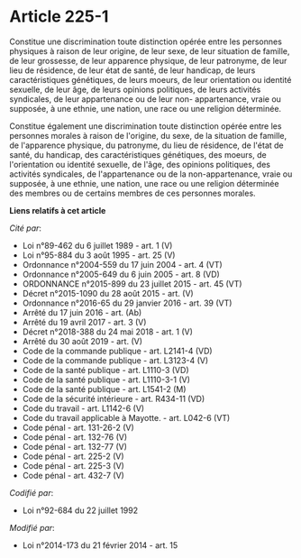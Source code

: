 # Article 225-1

Constitue une discrimination toute distinction opérée entre les personnes physiques à raison de leur origine, de leur sexe,
de leur situation de famille, de leur grossesse, de leur apparence physique, de leur patronyme, de leur lieu de résidence, de
leur état de santé, de leur handicap, de leurs caractéristiques génétiques, de leurs moeurs, de leur orientation ou identité
sexuelle, de leur âge, de leurs opinions politiques, de leurs activités syndicales, de leur appartenance ou de leur non-
appartenance, vraie ou supposée, à une ethnie, une nation, une race ou une religion déterminée. 

Constitue également une discrimination toute distinction opérée entre les personnes morales à raison de l'origine, du sexe,
de la situation de famille, de l'apparence physique, du patronyme, du lieu de résidence, de l'état de santé, du handicap, des
caractéristiques génétiques, des moeurs, de l'orientation ou identité sexuelle, de l'âge, des opinions politiques, des
activités syndicales, de l'appartenance ou de la non-appartenance, vraie ou supposée, à une ethnie, une nation, une race ou
une religion déterminée des membres ou de certains membres de ces personnes morales.

**Liens relatifs à cet article**

_Cité par_:

  - Loi n°89-462 du 6 juillet 1989 - art. 1 (V)
  - Loi n°95-884 du 3 août 1995 - art. 25 (V)
  - Ordonnance n°2004-559 du 17 juin 2004 - art. 4 (VT)
  - Ordonnance n°2005-649 du 6 juin 2005 - art. 8 (VD)
  - ORDONNANCE n°2015-899 du 23 juillet 2015 - art. 45 (VT)
  - Décret n°2015-1090 du 28 août 2015 - art. (V)
  - Ordonnance n°2016-65 du 29 janvier 2016 - art. 39 (VT)
  - Arrêté du 17 juin 2016 - art. (Ab)
  - Arrêté du 19 avril 2017 - art. 3 (V)
  - Décret n°2018-388 du 24 mai 2018 - art. 1 (V)
  - Arrêté du 30 août 2019 - art. (V)
  - Code de la commande publique - art. L2141-4 (VD)
  - Code de la commande publique - art. L3123-4 (V)
  - Code de la santé publique - art. L1110-3 (VD)
  - Code de la santé publique - art. L1110-3-1 (V)
  - Code de la santé publique - art. L1541-2 (M)
  - Code de la sécurité intérieure - art. R434-11 (VD)
  - Code du travail - art. L1142-6 (V)
  - Code du travail applicable à Mayotte. - art. L042-6 (VT)
  - Code pénal - art. 131-26-2 (V)
  - Code pénal - art. 132-76 (V)
  - Code pénal - art. 132-77 (V)
  - Code pénal - art. 225-2 (V)
  - Code pénal - art. 225-3 (V)
  - Code pénal - art. 432-7 (V)

_Codifié par_:

  - Loi n°92-684 du 22 juillet 1992

_Modifié par_:

  - Loi n°2014-173 du 21 février 2014 - art. 15
